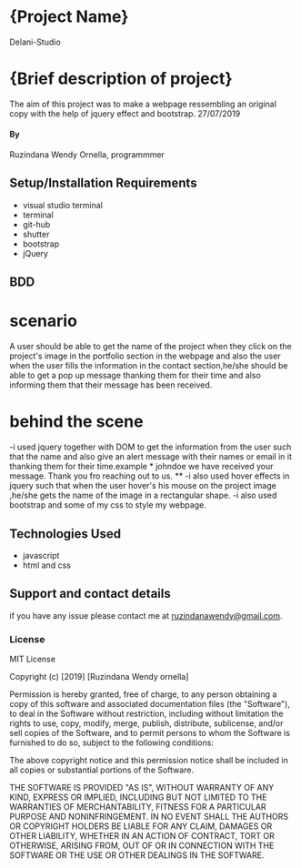 # {Project Name}
Delani-Studio
# {Brief description of project}
 The aim of this project was to make a webpage ressembling an original copy with the help of jquery effect and bootstrap.
27/07/2019
#### By 
Ruzindana Wendy Ornella,
programmmer

## Setup/Installation Requirements
* visual studio terminal
* terminal
* git-hub
* shutter
* bootstrap
* jQuery
## BDD
# scenario 
 A  user should be able to get the name of the project when they click on the project's image in the portfolio section in the webpage and also the user when the user fills the information in the contact section,he/she should be able to get a pop up message thanking them for their time and also informing them that their message has been received.
# behind the scene
-i used jquery together with DOM to get the information from the user such that the name and also give an alert message with their names or email in it thanking them for their time.example * johndoe we have received your message. Thank you fro reaching out to us. **
-i also used hover effects in jquery such that when the user hover's his mouse on the project image ,he/she gets the name of the image in a rectangular shape.
-i also used bootstrap and some of my css to style my webpage.
## Technologies Used
* javascript
* html and css
## Support and contact details
if you have any issue please contact me at ruzindanawendy@gmail.com.
### License
MIT License

Copyright (c) [2019] [Ruzindana Wendy ornella]

Permission is hereby granted, free of charge, to any person obtaining a copy
of this software and associated documentation files (the "Software"), to deal
in the Software without restriction, including without limitation the rights
to use, copy, modify, merge, publish, distribute, sublicense, and/or sell
copies of the Software, and to permit persons to whom the Software is
furnished to do so, subject to the following conditions:

The above copyright notice and this permission notice shall be included in all
copies or substantial portions of the Software.

THE SOFTWARE IS PROVIDED "AS IS", WITHOUT WARRANTY OF ANY KIND, EXPRESS OR
IMPLIED, INCLUDING BUT NOT LIMITED TO THE WARRANTIES OF MERCHANTABILITY,
FITNESS FOR A PARTICULAR PURPOSE AND NONINFRINGEMENT. IN NO EVENT SHALL THE
AUTHORS OR COPYRIGHT HOLDERS BE LIABLE FOR ANY CLAIM, DAMAGES OR OTHER
LIABILITY, WHETHER IN AN ACTION OF CONTRACT, TORT OR OTHERWISE, ARISING FROM,
OUT OF OR IN CONNECTION WITH THE SOFTWARE OR THE USE OR OTHER DEALINGS IN THE
SOFTWARE.
